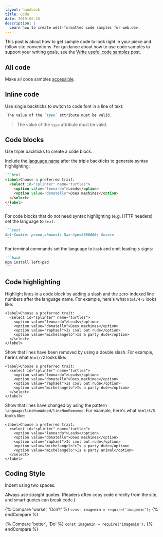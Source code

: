 ```yaml
---
layout: handbook
title: Code
date: 2019-06-26
description: |
  Learn how to create well-formatted code samples for web.dev.
---
```


This post is about how to get sample code to look right in your piece and follow site conventions. For guidance about how to use code samples to support your writing goals, see the [Write useful code samples](/handbook/write-code-samples/) post.

## All code
Make all code samples [accessible](/handbook/inclusion-and-accessibility/#create-accessible-code-blocks).

## Inline code
Use single backticks to switch to code font in a line of text:

```markdown
 The value of the `type` attribute must be valid.
```
> The value of the `type` attribute must be valid.

## Code blocks
Use triple backticks to create a code block.

Include the [language name](https://prismjs.com/#supported-languages) after the triple backticks to generate syntax highlighting:

````markdown
```html
<label>Choose a preferred trait:
  <select id="splinter" name="turtles">
    <option value="leonardo">Leads</option>
    <option value="donatello">Does machines</option>
  </select>
</label>
```
````

For code blocks that do not need syntax highlighting (e.g. HTTP headers) set
the language to `text`:

````markdown
```text
Set-Cookie: promo_shown=1; Max-Age=2600000; Secure
```
````

For terminal commands set the language to `bash` and omit leading `$` signs:

````markdown
```bash
npm install left-pad
```
````

## Code highlighting
Highlight lines in a code block by adding a slash and the zero-indexed line numbers after the language name. For example, here's what `html/4-5` looks like:

```html/4-5
<label>Choose a preferred trait:
  <select id="splinter" name="turtles">
    <option value="leonardo">Leads</option>
    <option value="donatello">Does machines</option>
    <option value="raphael">Is cool but rude</option>
    <option value="michelangelo">Is a party dude</option>
  </select>
</label>
```

Show that lines have been removed by using a double slash. For example, here's what `html//2` looks like:

```html//2
<label>Choose a preferred trait:
  <select id="splinter" name="turtles">
    <option value="leonardo">Leads</option>
    <option value="donatello">Does machines</option>
    <option value="raphael">Is cool but rude</option>
    <option value="michelangelo">Is a party dude</option>
  </select>
</label>
```

Show that lines have changed by using the pattern `language/lineNumAdded/lineNumRemoved`. For example, here's what `html/6/5` looks like:

```html/6/5
<label>Choose a preferred trait:
  <select id="splinter" name="turtles">
    <option value="leonardo">Leads</option>
    <option value="donatello">Does machines</option>
    <option value="raphael">Is cool but rude</option>
    <option value="michelangelo">Is a party dude</option>
    <option value="michelangelo">Is a party animal</option>
  </select>
</label>
```


## Coding Style
Indent using two spaces.

Always use straight quotes. (Readers often copy code directly from the site, and smart quotes can break code.)

{% Compare 'worse', 'Don’t' %}
`const imagemin = require(‘imagemin’);`
{% endCompare %}

{% Compare 'better', 'Do' %}
`const imagemin = require('imagemin');`
{% endCompare %}
